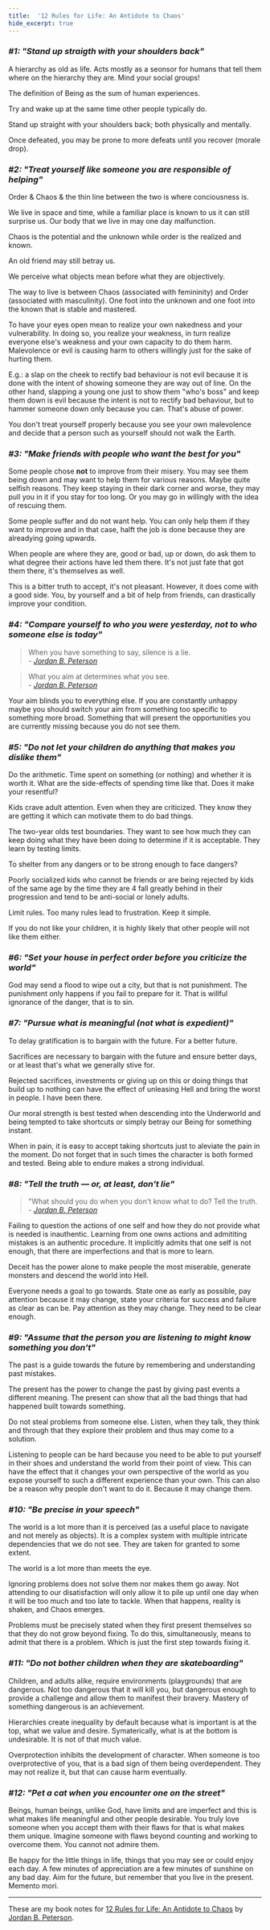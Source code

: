 ```yaml
---
title:  '12 Rules for Life: An Antidote to Chaos'
hide_excerpt: true
---
```


### _#1: "Stand up straigth with your shoulders back"_

A hierarchy as old as life. Acts mostly as a seonsor for humans that tell them where on the hierarchy they are. Mind your social groups!

The definition of Being as the sum of human experiences.

Try and wake up at the same time other people typically do.

Stand up straight with your shoulders back; both physically and mentally.

Once defeated, you may be prone to more defeats until you recover (morale drop).

### _#2: "Treat yourself like someone you are responsible of helping"_

Order & Chaos & the thin line between the two is where conciousness is.

We live in space and time, while a familiar place is known to us it can still surprise us. Our body that we live in may one day malfunction.

Chaos is the potential and the unknown while order is the realized and known.

An old friend may still betray us.

We perceive what objects mean before what they are objectively.

The way to live is between Chaos (associated with femininity) and Order (associated with masculinity). One foot into the unknown and one foot into the known that is stable and mastered.

To have your eyes open mean to realize your own nakedness and your vulnerability. In doing so, you realize your weakness, in turn realize everyone else's weakness and your own capacity to do them harm. Malevolence or evil is causing harm to others willingly just for the sake of hurting them.

E.g.: a slap on the cheek to rectify bad behaviour is not evil because it is done with the intent of showing someone they are way out of line. On the other hand, slapping a young one just to show them "who's boss" and keep them down is evil because the intent is not to rectify bad behaviour, but to hammer someone down only because you can. That's abuse of power.

You don't treat yourself properly because you see your own malevolence and decide that a person such as yourself should not walk the Earth.

### _#3: "Make friends with people who want the best for you"_

Some people chose **not** to improve from their misery. You may see them being down and may want to help them for various reasons. Maybe quite selfish reasons. They keep staying in their dark corner and worse, they may pull you in it if you stay for too long. Or you may go in willingly with the idea of rescuing them.

Some people suffer and do not want help. You can only help them if they want to improve and in that case, halft the job is done because they are alreadying going upwards.

When people are where they are, good or bad, up or down, do ask them to what degree their actions have led them there. It's not just fate that got them there, it's themselves as well.

This is a bitter truth to accept, it's not pleasant. However, it does come with a good side. You, by yourself and a bit of help from friends, can drastically improve your condition.

### _#4: "Compare yourself to who you were yesterday, not to who someone else is today"_

> When you have something to say, silence is a lie.  
> _\- [Jordan B. Peterson](https://www.goodreads.com/author/show/282885.Jordan_B_Peterson)_

> What you aim at determines what you see.  
> _\- [Jordan B. Peterson](https://www.goodreads.com/author/show/282885.Jordan_B_Peterson)_

Your aim blinds you to everything else. If you are constantly unhappy maybe you should switch your aim from something too specific to something more broad. Something that will present the opportunities you are currently missing because you do not see them.

### _#5: "Do not let your children do anything that makes you dislike them"_

Do the arithmetic. Time spent on something (or nothing) and whether it is worth it. What are the side-effects of spending time like that. Does it make your resentful?

Kids crave adult attention. Even when they are criticized. They know they are getting it which can motivate them to do bad things.

The two-year olds test boundaries. They want to see how much they can keep doing what they have been doing to determine if it is acceptable. They learn by testing limits.

To shelter from any dangers or to be strong enough to face dangers?

Poorly socialized kids who cannot be friends or are being rejected by kids of the same age by the time they are 4 fall greatly behind in their progression and tend to be anti-social or lonely adults.

Limit rules. Too many rules lead to frustration. Keep it simple.

If you do not like your children, it is highly likely that other people will not like them either.

### _#6: "Set your house in perfect order before you criticize the world"_

God may send a flood to wipe out a city, but that is not punishment. The punishment only happens if you fail to prepare for it. That is willful ignorance of the danger, that is to sin.

### _#7: "Pursue what is meaningful (not what is expedient)"_

To delay gratification is to bargain with the future. For a better future.

Sacrifices are necessary to bargain with the future and ensure better days, or at least that's what we generally stive for.

Rejected sacrifices, investments or giving up on this or doing things that build up to nothing can have the effect of unleasing Hell and bring the worst in people. I have been there.

Our moral strength is best tested when descending into the Underworld and being tempted to take shortcuts or simply betray our Being for something instant.

When in pain, it is easy to accept taking shortcuts just to aleviate the pain in the moment. Do not forget that in such times the character is both formed and tested. Being able to endure makes a strong individual.

### _#8: "Tell the truth — or, at least, don't lie"_

> "What should you do when you don't know what to do? Tell the truth.  
> _\- [Jordan B. Peterson](https://www.goodreads.com/author/show/282885.Jordan_B_Peterson)_

Failing to question the actions of one self and how they do not provide what is needed is inauthentic. Learning from one owns actions and admititing mistakes is an authentic procedure. It implicitly admits that one self is not enough, that there are imperfections and that is more to learn.

Deceit has the power alone to make people the most miserable, generate monsters and descend the world into Hell.

Everyone needs a goal to go towards. State one as early as possible, pay attention because it may change, state your criteria for success and failure as clear as can be. Pay attention as they may change. They need to be clear enough.

### _#9: "Assume that the person you are listening to might know something you don't"_

The past is a guide towards the future by remembering and understanding past mistakes.

The present has the power to change the past by giving past events a different meaning. The present can show that all the bad things that had happened built towards something.

Do not steal problems from someone else. Listen, when they talk, they think and through that they explore their problem and thus may come to a solution.

Listening to people can be hard because you need to be able to put yourself in their shoes and understand the world from their point of view. This can have the effect that it changes your own perspective of the world as you expose yourself to such a different experience than your own. This can also be a reason why people don't want to do it. Because it may change them.

### _#10: "Be precise in your speech"_

The world is a lot more than it is perceived (as a useful place to navigate and not merely as objects). It is a complex system with multiple intricate dependencies that we do not see. They are taken for granted to some extent.

The world is a lot more than meets the eye.

Ignoring problems does not solve them nor makes them go away. Not attending to our disatisfaction will only allow it to pile up until one day when it will be too much and too late to tackle. When that happens, reality is shaken, and Chaos emerges.

Problems must be precisely stated when they first present themselves so that they do not grow beyond fixing. To do this, simultaneously, means to admit that there is a problem. Which is just the first step towards fixing it.

### _#11: "Do not bother children when they are skateboarding"_

Children, and adults alike, require environments (playgrounds) that are dangerous. Not too dangerous that it will kill you, but dangerous enough to provide a challenge and allow them to manifest their bravery. Mastery of something dangerous is an achievement.

Hierarchies create inequality by default because what is important is at the top, what we value and desire. Symaterically, what is at the bottom is undesirable. It is not of that much value.

Overprotection inhibits the development of character. When someone is too overprotective of you, that is a bad sign of them being overdependent. They may not realize it, but that can cause harm eventually.

### _#12: "Pet a cat when you encounter one on the street"_

Beings, human beings, unlike God, have limits and are imperfect and this is what makes life meaningful and other people desirable. You truly love someone when you accept them with their flaws for that is what makes them unique. Imagine someone with flaws beyond counting and working to overcome them. You cannot not admire them.

Be happy for the little things in life, things that you may see or could enjoy each day. A few minutes of appreciation are a few minutes of sunshine on any bad day. Aim for the future, but remember that you live in the present. Memento mori.

- - - -

These are my book notes for [12 Rules for Life: An Antidote to Chaos](https://www.goodreads.com/book/show/30257963-12-rules-for-life) by [Jordan B. Peterson](https://www.goodreads.com/author/show/282885.Jordan_B_Peterson).